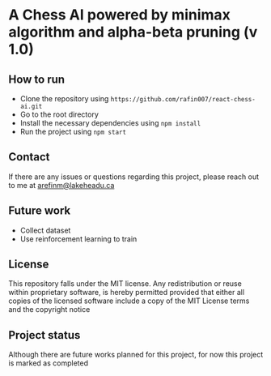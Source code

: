 # A Chess AI powered by minimax algorithm and alpha-beta pruning (v 1.0)

## How to run
- Clone the repository using `https://github.com/rafin007/react-chess-ai.git`
- Go to the root directory
- Install the necessary dependencies using `npm install`
- Run the project using `npm start`

## Contact
If there are any issues or questions regarding this project, please reach out to me at arefinm@lakeheadu.ca

## Future work
- Collect dataset
- Use reinforcement learning to train

## License
This repository falls under the MIT license. Any redistribution or reuse within proprietary software, is hereby permitted provided that either all copies of the licensed software include a copy of the MIT License terms and the copyright notice

## Project status
Although there are future works planned for this project, for now this project is marked as completed
